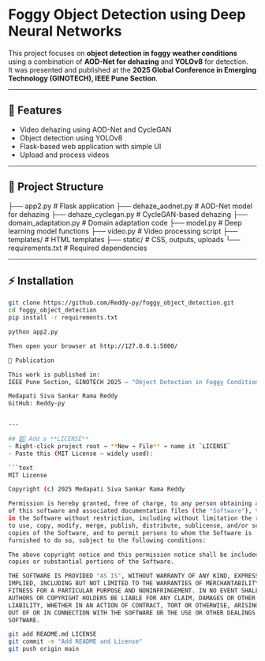 # Foggy Object Detection using Deep Neural Networks

This project focuses on **object detection in foggy weather conditions** using a combination of **AOD-Net for dehazing** and **YOLOv8** for detection.  
It was presented and published at the **2025 Global Conference in Emerging Technology (GINOTECH), IEEE Pune Section**.

---

## 🚀 Features
- Video dehazing using AOD-Net and CycleGAN
- Object detection using YOLOv8
- Flask-based web application with simple UI
- Upload and process videos

---

## 📂 Project Structure
├── app2.py # Flask application
├── dehaze_aodnet.py # AOD-Net model for dehazing
├── dehaze_cyclegan.py # CycleGAN-based dehazing
├── domain_adaptation.py # Domain adaptation code
├── model.py # Deep learning model functions
├── video.py # Video processing script
├── templates/ # HTML templates
├── static/ # CSS, outputs, uploads
└── requirements.txt # Required dependencies


---

## ⚡ Installation
```bash
git clone https://github.com/Reddy-py/foggy_object_detection.git
cd foggy_object_detection
pip install -r requirements.txt

python app2.py

Then open your browser at http://127.0.0.1:5000/

📜 Publication

This work is published in:
IEEE Pune Section, GINOTECH 2025 — "Object Detection in Foggy Conditions using Deep Neural Network"

Medapati Siva Sankar Rama Reddy
GitHub: Reddy-py


---

## 2️⃣ Add a **LICENSE**
- Right-click project root → **New → File** → name it `LICENSE`  
- Paste this (MIT License — widely used):  

```text
MIT License

Copyright (c) 2025 Medapati Siva Sankar Rama Reddy

Permission is hereby granted, free of charge, to any person obtaining a copy
of this software and associated documentation files (the "Software"), to deal
in the Software without restriction, including without limitation the rights
to use, copy, modify, merge, publish, distribute, sublicense, and/or sell
copies of the Software, and to permit persons to whom the Software is
furnished to do so, subject to the following conditions:

The above copyright notice and this permission notice shall be included in all
copies or substantial portions of the Software.

THE SOFTWARE IS PROVIDED "AS IS", WITHOUT WARRANTY OF ANY KIND, EXPRESS OR
IMPLIED, INCLUDING BUT NOT LIMITED TO THE WARRANTIES OF MERCHANTABILITY,
FITNESS FOR A PARTICULAR PURPOSE AND NONINFRINGEMENT. IN NO EVENT SHALL THE
AUTHORS OR COPYRIGHT HOLDERS BE LIABLE FOR ANY CLAIM, DAMAGES OR OTHER
LIABILITY, WHETHER IN AN ACTION OF CONTRACT, TORT OR OTHERWISE, ARISING FROM,
OUT OF OR IN CONNECTION WITH THE SOFTWARE OR THE USE OR OTHER DEALINGS IN THE
SOFTWARE.

git add README.md LICENSE
git commit -m "Add README and License"
git push origin main
